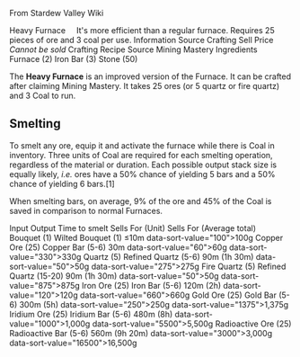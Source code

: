 From Stardew Valley Wiki

Heavy Furnace     It's more efficient than a regular furnace. Requires 25 pieces of ore and 3 coal per use. Information Source Crafting Sell Price *Cannot be sold* Crafting Recipe Source Mining Mastery Ingredients Furnace (2) Iron Bar (3) Stone (50)

The **Heavy Furnace** is an improved version of the Furnace. It can be crafted after claiming Mining Mastery. It takes 25 ores (or 5 quartz or fire quartz) and 3 Coal to run.

## Smelting

To smelt any ore, equip it and activate the furnace while there is Coal in inventory. Three units of Coal are required for each smelting operation, regardless of the material or duration. Each possible output stack size is equally likely, *i.e.* ores have a 50% chance of yielding 5 bars and a 50% chance of yielding 6 bars.\[1]

When smelting bars, on average, 9% of the ore and 45% of the Coal is saved in comparison to normal Furnaces.

Input Output Time to smelt Sells For (Unit) Sells For (Average total) Bouquet (1) Wilted Bouquet (1) ≤10m data-sort-value="100"&gt;100g Copper Ore (25) Copper Bar (5-6) 30m data-sort-value="60"&gt;60g data-sort-value="330"&gt;330g Quartz (5) Refined Quartz (5-6) 90m (1h 30m) data-sort-value="50"&gt;50g data-sort-value="275"&gt;275g Fire Quartz (5) Refined Quartz (15-20) 90m (1h 30m) data-sort-value="50"&gt;50g data-sort-value="875"&gt;875g Iron Ore (25) Iron Bar (5-6) 120m (2h) data-sort-value="120"&gt;120g data-sort-value="660"&gt;660g Gold Ore (25) Gold Bar (5-6) 300m (5h) data-sort-value="250"&gt;250g data-sort-value="1375"&gt;1,375g Iridium Ore (25) Iridium Bar (5-6) 480m (8h) data-sort-value="1000"&gt;1,000g data-sort-value="5500"&gt;5,500g Radioactive Ore (25) Radioactive Bar (5-6) 560m (9h 20m) data-sort-value="3000"&gt;3,000g data-sort-value="16500"&gt;16,500g